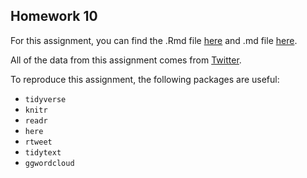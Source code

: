 ## Homework 10

For this assignment, you can find the .Rmd file [here](TwitterAnalysis.Rmd) and .md file [here](TwitterAnalysis.md).

All of the data from this assignment comes from [Twitter](https://www.twitter.com).

To reproduce this assignment, the following packages are useful:

* `tidyverse`
* `knitr`
* `readr`
* `here`
* `rtweet`
* `tidytext`
* `ggwordcloud`


